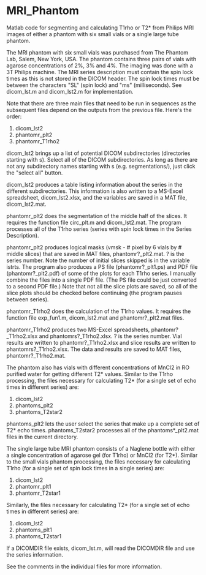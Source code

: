 # MRI_Phantom
Matlab code for segmenting and calculating T1rho or T2* from Philips MRI images of either a phantom with six small vials or a single large tube phantom.

The MRI phantom with six small vials was purchased from The Phantom Lab, Salem, New York, USA.  The phantom contains three pairs of vials with agarose concentrations of 2%, 3% and 4%.  The imaging was done with a 3T Philips machine.  The MRI series description must contain the spin lock times as this is not stored in the DICOM header.  The spin lock times must be between the characters "SL" (spin lock) and "ms" (milliseconds).  See dicom_lst.m and dicom_lst2.m for implementation.

Note that there are three main files that need to be run in sequences as the subsequent files depend on the outputs from the previous file.  Here's the order:

1. dicom_lst2
2. phantomr_plt2
3. phantomr_T1rho2

dicom_lst2 brings up a list of potential DICOM subdirectories (directories starting with s).  Select all of the DICOM subdirectories.  As long as there are not any subdirectory names starting with s (e.g. segmentations/), just click the "select all" button.

dicom_lst2 produces a table listing information about the series in the different subdirectories.  This information is also written to a MS-Excel spreadsheet, dicom_lst2.xlsx, and the variables are saved in a MAT file, dicom_lst2.mat.

phantomr_plt2 does the segmentation of the middle half of the slices.  It requires the function file circ_plt.m and dicom_lst2.mat.  The program processes all of the T1rho series (series with spin lock times in the Series Description).

phantomr_plt2 produces logical masks (vmsk - # pixel by 6 vials by # middle slices) that are saved in MAT files, phantomr?_plt2.mat.  ? is the series number.  Note the number of initial slices skipped is in the variable istrts.  The program also produces a PS file (phantomr?_plt1.ps) and PDF file (phantomr?_plt2.pdf) of some of the plots for each T1rho series.  I manually combine the files into a single PDF file.  (The PS file could be just converted to a second PDF file.)  Note that not all the slice plots are saved, so all of the slice plots should be checked before continuing (the program pauses between series).

phantomr_T1rho2 does the calculation of the T1rho values.  It requires the function file exp_fun1.m, dicom_lst2.mat and phantomr?_plt2.mat files.

phantomr_T1rho2 produces two MS-Excel spreadsheets, phantomr?_T1rho2.xlsx and phantomrs?_T1rho2.xlsx.  ? is the series number.  Vial results are written to phantomr?_T1rho2.xlsx and slice results are written to phantomrs?_T1rho2.xlsx.  The data and results are saved to MAT files, phantomr?_T1rho2.mat.

The phantom also has vials with different concentrations of MnCl2 in RO purified water for getting different T2* values.  Similar to the T1rho processing, the files necessary for calculating T2* (for a single set of echo times in different series) are:

1. dicom_lst2
2. phantoms_plt2
3. phantoms_T2star2

phantoms_plt2 lets the user select the series that make up a complete set of T2* echo times.  phantoms_T2star2 processes all of the phantoms*_plt2.mat files in the current directory.

The single large tube MRI phantom consists of a Naglene bottle with either a single concentration of agarose gel (for T1rho) or MnCl2 (for T2*).  Similar to the small vials phantom processing, the files necessary for calculating T1rho (for a single set of spin lock times in a single series) are:

1. dicom_lst2
2. phantomr_plt1
3. phantomr_T2star1

Similarly, the files necessary for calculating T2* (for a single set of echo times in different series) are:

1. dicom_lst2
2. phantoms_plt1
3. phantoms_T2star1

If a DICOMDIR file exists, dicom_lst.m, will read the DICOMDIR file and use the series information.

See the comments in the individual files for more information.
